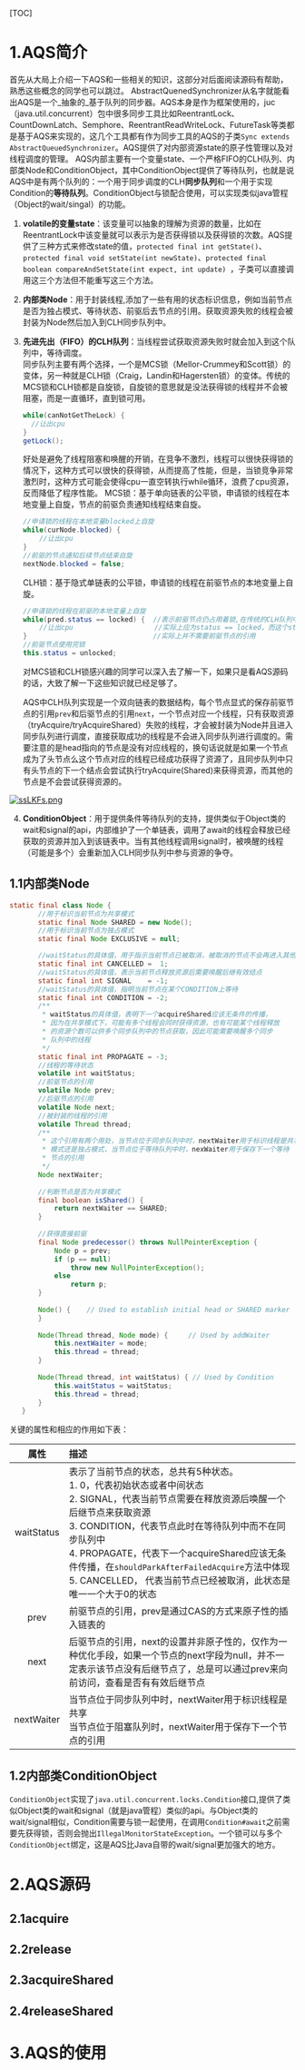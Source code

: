 [TOC]
# 1.AQS简介
首先从大局上介绍一下AQS和一些相关的知识，这部分对后面阅读源码有帮助，熟悉这些概念的同学也可以跳过。
AbstractQuenedSynchronizer从名字就能看出AQS是一个_抽象的_基于队列的同步器。AQS本身是作为框架使用的，juc（java.util.concurrent）包中很多同步工具比如ReentrantLock、CountDownLatch、Semphore、ReentrantReadWriteLock、FutureTask等类都是基于AQS来实现的，这几个工具都有作为同步工具的AQS的子类```Sync extends AbstractQueuedSynchronizer```。AQS提供了对内部资源state的原子性管理以及对线程调度的管理。
AQS内部主要有一个变量state、一个严格FIFO的CLH队列、内部类Node和ConditionObject，其中ConditionObject提供了等待队列，也就是说AQS中是有两个队列的：一个用于同步调度的CLH**同步队列**和一个用于实现Condition的**等待队列**。ConditionObject与锁配合使用，可以实现类似java管程（Object的wait/singal）的功能。

1. **volatile的变量state**：该变量可以抽象的理解为资源的数量，比如在ReentrantLock中该变量就可以表示为是否获得锁以及获得锁的次数。AQS提供了三种方式来修改state的值，```protected final int getState()```、```protected final void setState(int newState)```、```protected final boolean compareAndSetState(int expect, int update) ```，子类可以直接调用这三个方法但不能重写这三个方法。

2. **内部类Node**：用于封装线程,添加了一些有用的状态标识信息，例如当前节点是否为独占模式、等待状态、前驱后去节点的引用。获取资源失败的线程会被封装为Node然后加入到CLH同步队列中。

3. **先进先出（FIFO）的CLH队列**：当线程尝试获取资源失败时就会加入到这个队列中，等待调度。  
    同步队列主要有两个选择，一个是MCS锁（Mellor-Crummey和Scott锁）的变体，另一种就是CLH锁（Craig，Landin和Hagersten锁）的变体。传统的MCS锁和CLH锁都是自旋锁，自旋锁的意思就是没法获得锁的线程并不会被阻塞，而是一直循环，直到锁可用。  
    
    ```java
    while(canNotGetTheLock) {
      //让出cpu
    }
    getLock();
    ```
    好处是避免了线程阻塞和唤醒的开销，在竞争不激烈，线程可以很快获得锁的情况下，这种方式可以很快的获得锁，从而提高了性能，但是，当锁竞争非常激烈时，这种方式可能会使得cpu一直空转执行while循环，浪费了cpu资源，反而降低了程序性能。
    MCS锁：基于单向链表的公平锁，申请锁的线程在本地变量上自旋，节点的前驱负责通知线程结束自旋。 
    ```java
    //申请锁的线程在本地变量blocked上自旋
    while(curNode.blocked) {
        //让出cpu
    }
    //前驱的节点通知后续节点结束自旋
    nextNode.blocked = false;
    ```
    CLH锁：基于隐式单链表的公平锁，申请锁的线程在前驱节点的本地变量上自旋。

    ```java
    //申请锁的线程在前驱的本地变量上自旋
    while(pred.status == locked) {  //表示前驱节点仍占用着锁,在传统的CLH队列中，这个pred并不是真正的引用，这里只是方便理解才加上了pred，
        //让出cpu                    //实际上应为status == locked，而这个status就是前驱的本地变量status，因为我们只需要在前驱的status上自旋，
    }                               //实际上并不需要前驱节点的引用
    //前驱节点使用完锁
    this.status = unlocked;
    ```
    对MCS锁和CLH锁感兴趣的同学可以深入去了解一下，如果只是看AQS源码的话，大致了解一下这些知识就已经足够了。 
    
    AQS中CLH队列实现是一个双向链表的数据结构，每个节点显式的保存前驱节点的引用```prev```和后驱节点的引用```next```，一个节点对应一个线程，只有获取资源（tryAcquire/tryAcquireShared）失败的线程，才会被封装为Node并且进入同步队列进行调度，直接获取成功的线程是不会进入同步队列进行调度的。需要注意的是head指向的节点是没有对应线程的，换句话说就是如果一个节点成为了头节点么这个节点对应的线程已经成功获得了资源了，且同步队列中只有头节点的下一个结点会尝试执行tryAcquire(Shared)来获得资源，而其他的节点是不会尝试获得资源的。

  [![ssLKFs.png](https://s3.ax1x.com/2021/01/17/ssLKFs.png)](https://imgchr.com/i/ssLKFs)

4. **ConditionObject**：用于提供条件等待队列的支持，提供类似于Object类的wait和signal的api，内部维护了一个单链表，调用了await的线程会释放已经获取的资源并加入到该链表中。当有其他线程调用signal时，被唤醒的线程（可能是多个）会重新加入CLH同步队列中参与资源的争夺。   

## 1.1内部类Node

 ```java
static final class Node {
        //用于标识当前节点为共享模式
        static final Node SHARED = new Node();
        //用于标识当前节点为独占模式
        static final Node EXCLUSIVE = null;

        //waitStatus的具体值，用于指示当前节点已被取消，被取消的节点不会再进入其他状态，AQS中有些地方通过判断waitStatus是否大于0来判断节点状态
        static final int CANCELLED =  1;
        //waitStatus的具体值，表示当前节点释放资源后需要唤醒后继有效结点
        static final int SIGNAL    = -1;
        //waitStatus的具体值，指明当前节点在某个CONDITION上等待
        static final int CONDITION = -2;
        /**
         * waitStatus的具体值，表明下一个acquireShared应该无条件的传播，
         * 因为在共享模式下，可能有多个线程会同时获得资源，也有可能某个线程释放
         * 的资源个数可以供多个同步队列中的节点获取，因此可能需要唤醒多个同步
         * 队列中的线程
         */
        static final int PROPAGATE = -3;
        //线程的等待状态
        volatile int waitStatus;  
        //前驱节点的引用
        volatile Node prev; 
        //后驱节点的引用
        volatile Node next; 
        //被封装的线程的引用
        volatile Thread thread;   
        /**
         * 这个引用有两个用处，当节点位于同步队列中时，nextWaiter用于标识线程是共享
         * 模式还是独占模式，当节点位于等待队列中时，nexWaiter用于保存下一个等待
         * 节点的引用
         */
        Node nextWaiter; 
        
        //判断节点是否为共享模式
        final boolean isShared() {
            return nextWaiter == SHARED;
        }
    
        //获得直接前驱
        final Node predecessor() throws NullPointerException {
            Node p = prev;
            if (p == null)
                throw new NullPointerException();
            else
                return p;
        }
    
        Node() {    // Used to establish initial head or SHARED marker
        }
    
        Node(Thread thread, Node mode) {     // Used by addWaiter
            this.nextWaiter = mode;
            this.thread = thread;
        }
    
        Node(Thread thread, int waitStatus) { // Used by Condition
            this.waitStatus = waitStatus;
            this.thread = thread;
        }
    }
 ```
关键的属性和相应的作用如下表：

| 属性 |描述|
|:---:|:----|
|waitStatus|表示了当前节点的状态，总共有5种状态。<br />  1. 0，代表初始状态或者中间状态<br />  2. SIGNAL，代表当前节点需要在释放资源后唤醒一个后继节点来获取资源<br />  3. CONDITION，代表节点此时在等待队列中而不在同步队列中<br />  4. PROPAGATE，代表下一个acquireShared应该无条件传播，在```shouldParkAfterFailedAcquire```方法中体现<br />  5. CANCELLED， 代表当前节点已经被取消，此状态是唯一一个大于0的状态|
|prev|前驱节点的引用，prev是通过CAS的方式来原子性的插入链表的|
|next|后驱节点的引用，next的设置并非原子性的，仅作为一种优化手段，如果一个节点的next字段为null，并不一定表示该节点没有后继节点了，总是可以通过prev来向前访问，查看是否有有效后继节点|
|nextWaiter|当节点位于同步队列中时，nextWaiter用于标识线程是共享<br />当节点位于阻塞队列时，nextWaiter用于保存下一个节点的引用|

## 1.2内部类ConditionObject
```ConditionObject```实现了```java.util.concurrent.locks.Condition```接口,提供了类似Object类的wait和signal（就是java管程）类似的api。与Object类的wait/signal相似，Condition需要与锁一起使用，在调用```Condition#await```之前需要先获得锁，否则会抛出```IllegalMonitorStateException```。一个锁可以与多个```ConditionObject```绑定，这是AQS比Java自带的wait/signal更加强大的地方。

# 2.AQS源码
## 2.1acquire
## 2.2release
## 2.3acquireShared
## 2.4releaseShared
# 3.AQS的使用